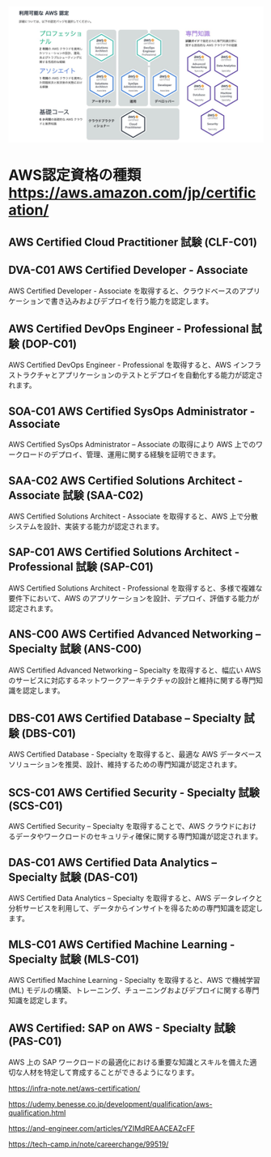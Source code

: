 ![资格](https://github.com/hiro-9999/blog/blob/master/.aws/study/%E8%80%83%E8%AF%95/AWS%E8%AA%8D%E5%AE%9A%E8%B3%87%E6%A0%BC%E4%B8%80%E8%A6%A7.jpeg)

# AWS認定資格の種類  https://aws.amazon.com/jp/certification/

## AWS Certified Cloud Practitioner 試験 (CLF-C01) 

## DVA-C01 AWS Certified Developer - Associate 
AWS Certified Developer - Associate を取得すると、クラウドベースのアプリケーションで書き込みおよびデプロイを行う能力を認定します。

## AWS Certified DevOps Engineer - Professional 試験 (DOP-C01) 
AWS Certified DevOps Engineer - Professional を取得すると、AWS インフラストラクチャとアプリケーションのテストとデプロイを自動化する能力が認定されます。

## SOA-C01 AWS Certified SysOps Administrator - Associate 
AWS Certified SysOps Administrator – Associate の取得により
AWS 上でのワークロードのデプロイ、管理、運用に関する経験を証明できます。

## SAA-C02 AWS Certified Solutions Architect - Associate 試験 (SAA-C02)
AWS Certified Solutions Architect - Associate を取得すると、AWS 上で分散システムを設計、実装する能力が認定されます。

## SAP-C01 AWS Certified Solutions Architect - Professional 試験 (SAP-C01)
AWS Certified Solutions Architect - Professional を取得すると、多様で複雑な要件下において、AWS のアプリケーションを設計、デプロイ、評価する能力が認定されます。

## ANS-C00 AWS Certified Advanced Networking – Specialty 試験 (ANS-C00)
AWS Certified Advanced Networking – Specialty を取得すると、幅広い AWS のサービスに対応するネットワークアーキテクチャの設計と維持に関する専門知識を認定します。

## DBS-C01 AWS Certified Database – Specialty 試験 (DBS-C01) 
AWS Certified Database - Specialty を取得すると、最適な AWS データベースソリューションを推奨、設計、維持するための専門知識が認定されます。

## SCS-C01 AWS Certified Security - Specialty 試験 (SCS-C01)
AWS Certified Security – Specialty を取得することで、AWS クラウドにおけるデータやワークロードのセキュリティ確保に関する専門知識が認定されます。

## DAS-C01 AWS Certified Data Analytics – Specialty 試験 (DAS-C01) 
AWS Certified Data Analytics – Specialty を取得すると、AWS データレイクと分析サービスを利用して、データからインサイトを得るための専門知識を認定します。

## MLS-C01 AWS Certified Machine Learning - Specialty 試験 (MLS-C01) 
AWS Certified Machine Learning - Specialty を取得すると、AWS で機械学習 (ML) モデルの構築、トレーニング、チューニングおよびデプロイに関する専門知識を認定します。

## AWS Certified: SAP on AWS - Specialty 試験 (PAS-C01) 
AWS 上の SAP ワークロードの最適化における重要な知識とスキルを備えた適切な人材を特定して育成することができるようになります。

https://infra-note.net/aws-certification/

https://udemy.benesse.co.jp/development/qualification/aws-qualification.html

https://and-engineer.com/articles/YZIMdREAACEAZcFF

https://tech-camp.in/note/careerchange/99519/
